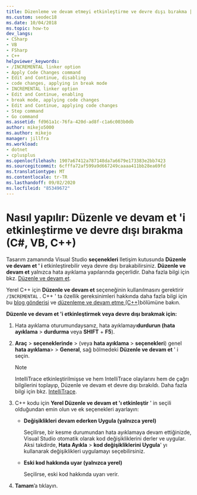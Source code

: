 ```yaml
---
title: Düzenleme ve devam etmeyi etkinleştirme ve devre dışı bırakma | Microsoft Docs
ms.custom: seodec18
ms.date: 10/04/2018
ms.topic: how-to
dev_langs:
- CSharp
- VB
- FSharp
- C++
helpviewer_keywords:
- /INCREMENTAL linker option
- Apply Code Changes command
- Edit and Continue, disabling
- code changes, applying in break mode
- INCREMENTAL linker option
- Edit and Continue, enabling
- break mode, applying code changes
- Edit and Continue, applying code changes
- Step command
- Go command
ms.assetid: fd961a1c-76fa-420d-ad8f-c1a6c003b0db
author: mikejo5000
ms.author: mikejo
manager: jillfra
ms.workload:
- dotnet
- cplusplus
ms.openlocfilehash: 1907a67412a787148da7a6679e173383e2bb7423
ms.sourcegitcommit: 6cfffa72af599a9d667249caaaa411bb28ea69fd
ms.translationtype: MT
ms.contentlocale: tr-TR
ms.lasthandoff: 09/02/2020
ms.locfileid: "85349672"
---
```

# <a name="how-to-enable-and-disable-edit-and-continue-c-vb-c"></a>Nasıl yapılır: Düzenle ve devam et 'i etkinleştirme ve devre dışı bırakma (C#, VB, C++)

Tasarım zamanında Visual Studio **seçenekleri** Iletişim kutusunda **Düzenle ve devam et ' i** etkinleştirebilir veya devre dışı bırakabilirsiniz. **Düzenle ve devam et** yalnızca hata ayıklama yapılarında geçerlidir. Daha fazla bilgi için bkz. [Düzenle ve devam et](../debugger/edit-and-continue.md).

Yerel C++ için **Düzenle ve devam et** seçeneğinin kullanılmasını gerektirir `/INCREMENTAL` . C++ ' ta özellik gereksinimleri hakkında daha fazla bilgi için bu [blog gönderisi](https://devblogs.microsoft.com/cppblog/c-edit-and-continue-in-visual-studio-2015-update-3/) ve [düzenleme ve devam etme (C++)](../debugger/edit-and-continue-visual-cpp.md)bölümüne bakın.

**Düzenle ve devam et 'i etkinleştirmek veya devre dışı bırakmak için:**

1. Hata ayıklama oturumundaysanız, hata ayıklamayı**durdurun (hata ayıklama**  >  **durdurma** veya **SHIFT** + **F5**).

1. **Araç**  >  **seçeneklerinde** > (veya **hata ayıklama**  >  **seçenekleri**) genel **hata ayıklama**>  >  **General**, sağ bölmedeki **Düzenle ve devam et** ' i seçin.

    > [!NOTE]
    > IntelliTrace etkinleştirilmişse ve hem IntelliTrace olaylarını hem de çağrı bilgilerini toplayıp, Düzenle ve devam et devre dışı bırakıldı. Daha fazla bilgi için bkz. [IntelliTrace](../debugger/intellitrace.md).

1. C++ kodu için **Yerel Düzenle ve devam et 'ı etkinleştir** ' in seçili olduğundan emin olun ve ek seçenekleri ayarlayın:
    - **Değişiklikleri devam ederken Uygula (yalnızca yerel)**

      Seçilirse, bir kesme durumundan hata ayıklamaya devam ettiğinizde, Visual Studio otomatik olarak kod değişikliklerini derler ve uygular. Aksi takdirde, **Hata Ayıkla**  >  **kod değişikliklerini Uygula**' yı kullanarak değişiklikleri uygulamayı seçebilirsiniz.

    - **Eski kod hakkında uyar (yalnızca yerel)**

      Seçilirse, eski kod hakkında uyarı verir.

1. **Tamam**’a tıklayın.
